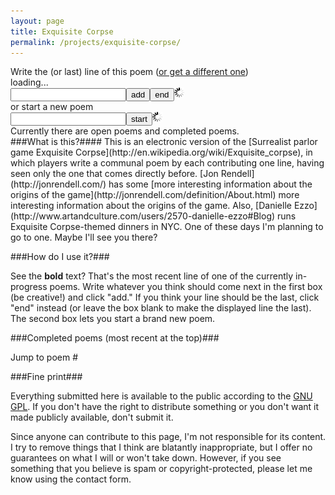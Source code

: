 ```yaml
---
layout: page
title: Exquisite Corpse
permalink: /projects/exquisite-corpse/
---
```

<div>
<link rel="stylesheet" href="/assets/css/ec.css">
<script language="javascript" type="text/javascript" src="http://code.jquery.com/jquery-latest.min.js"></script>
<script language="javascript" type="text/javascript" src="/assets/scripts/ec.js"></script>
<span id="already_poems">Write the <span id="numlines"></span> (or last) line of this poem (<a href="javascript:;" id="skiplink">or get a different one</a>)<br/>
<span id="promptline">loading...</span><br/><form id="editform" action="javascript:;"><input type="text" name="submission" id="submission" class="text"/><button type="button" class="button" id="add">add</button><button type="button" class="button" id="end">end</button><img src="/assets/media/jekyll/ec/ajax-loader.gif" alt="ajax-loader" id="editloader" width="" height="" class="loader"/><input type="hidden" name="id" id="hidden_prompt_id"/></form>
or </span>start a new poem<form id="createform" action="javascript:;"><input type="text" name="newsubmission" id="newsubmission" class="text"/><button type="button" class="button" id="start">start</button><img src="/assets/media/jekyll/ec/ajax-loader.gif" alt="ajax-loader" width="" height="" class="loader" id="createloader"/></form>
Currently there <span id="are_is">are</span> <span id="num_open_poems"></span> open poem<span id="s">s</span> and <span id="num_completed_poems"></span> completed poems.
</div>
###What is this?####
This is an electronic version of the [Surrealist parlor game Exquisite Corpse](http://en.wikipedia.org/wiki/Exquisite_corpse), in which players write a communal poem by each contributing one line, having seen only the one that comes directly before.  [Jon Rendell](http://jonrendell.com/) has some [more interesting information about the origins of the game](http://jonrendell.com/definition/About.html) more interesting information about the origins of the game.  Also, [Danielle Ezzo](http://www.artandculture.com/users/2570-danielle-ezzo#Blog) runs Exquisite Corpse-themed dinners in NYC.  One of these days I'm planning to go to one.  Maybe I'll see you there?

###How do I use it?###

See the **bold** text?  That's the most recent line of one of the currently in-progress poems.  Write whatever you think should come next in the first box (be creative!) and click "add."  If you think your line should be the last, click "end" instead (or leave the box blank to make the displayed line the last).  The second box lets you start a brand new poem.

###Completed poems (most recent at the top)###

Jump to poem #<span id="poem_navigation"></span>
<span id="completed_poems"></span>

###Fine print###

Everything submitted here is available to the public according to the [GNU GPL](http://www.gnu.org/licenses/gpl-3.0.txt).  If you don't have the right to distribute something or you don't want it made publicly available, don't submit it.

Since anyone can contribute to this page, I'm not responsible for its content.  I try to remove things that I think are blatantly inappropriate, but I offer no guarantees on what I will or won't take down.  However, if you see something that you believe is spam or copyright-protected, please let me know using the contact form.